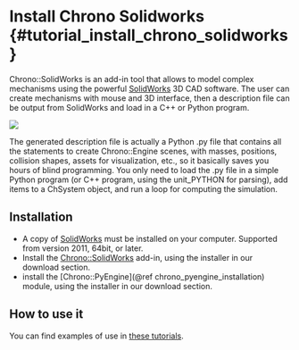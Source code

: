 Install Chrono Solidworks {#tutorial_install_chrono_solidworks}
==========================

Chrono::SolidWorks is an add-in tool that allows to model complex
mechanisms using the powerful [SolidWorks](http://www.solidworks.com) 3D
CAD software. The user can create mechanisms with mouse and 3D
interface, then a description file can be output from SolidWorks and
load in a C++ or Python program.

![](http://projectchrono.org/assets/manual/SWaddin.jpg)

The generated description file is actually a Python .py file that
contains all the statements to create Chrono::Engine scenes, with
masses, positions, collision shapes, assets for visualization, etc., so
it basically saves you hours of blind programming. You only need to load
the .py file in a simple Python program (or C++ program, using the
unit\_PYTHON for parsing), add items to a ChSystem object, and run a
loop for computing the simulation.

Installation
------------

-   A copy of [SolidWorks](http://www.solidworks.com) must be installed
    on your computer. Supported from version 2011, 64bit, or later.
-   Install the
    [Chrono::SolidWorks](http://projectchrono.org/download/#chronosolidworks) add-in,
    using the installer in our download section.
-   install the [Chrono::PyEngine](@ref chrono_pyengine_installation)
    module, using the installer in our download section.

How to use it
-------------

You can find examples of use in [these
tutorials](Tutorials#Chrono::SolidWorks "wikilink").
